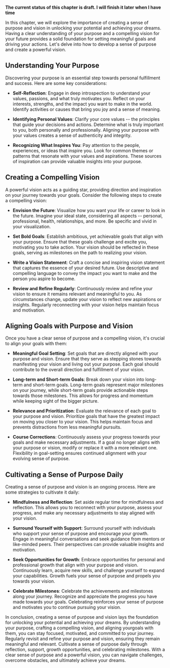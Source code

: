 **The current status of this chapter is draft. I will finish it later when I have time**

In this chapter, we will explore the importance of creating a sense of purpose and vision in unlocking your potential and achieving your dreams. Having a clear understanding of your purpose and a compelling vision for your future provides a solid foundation for setting meaningful goals and driving your actions. Let's delve into how to develop a sense of purpose and create a powerful vision.

Understanding Your Purpose
--------------------------

Discovering your purpose is an essential step towards personal fulfillment and success. Here are some key considerations:

* **Self-Reflection**: Engage in deep introspection to understand your values, passions, and what truly motivates you. Reflect on your interests, strengths, and the impact you want to make in the world. Identify activities or causes that bring you joy and a sense of meaning.

* **Identifying Personal Values**: Clarify your core values -- the principles that guide your decisions and actions. Determine what is truly important to you, both personally and professionally. Aligning your purpose with your values creates a sense of authenticity and integrity.

* **Recognizing What Inspires You**: Pay attention to the people, experiences, or ideas that inspire you. Look for common themes or patterns that resonate with your values and aspirations. These sources of inspiration can provide valuable insights into your purpose.

Creating a Compelling Vision
----------------------------

A powerful vision acts as a guiding star, providing direction and inspiration on your journey towards your goals. Consider the following steps to create a compelling vision:

* **Envision the Future**: Visualize how you want your life or career to look in the future. Imagine your ideal state, considering all aspects -- personal, professional, health, relationships, and more. Be specific and vivid in your visualization.

* **Set Bold Goals**: Establish ambitious, yet achievable goals that align with your purpose. Ensure that these goals challenge and excite you, motivating you to take action. Your vision should be reflected in these goals, serving as milestones on the path to realizing your vision.

* **Write a Vision Statement**: Craft a concise and inspiring vision statement that captures the essence of your desired future. Use descriptive and compelling language to convey the impact you want to make and the person you aspire to become.

* **Review and Refine Regularly**: Continuously review and refine your vision to ensure it remains relevant and meaningful to you. As circumstances change, update your vision to reflect new aspirations or insights. Regularly reconnecting with your vision helps maintain focus and motivation.

Aligning Goals with Purpose and Vision
--------------------------------------

Once you have a clear sense of purpose and a compelling vision, it's crucial to align your goals with them:

* **Meaningful Goal Setting**: Set goals that are directly aligned with your purpose and vision. Ensure that they serve as stepping stones towards manifesting your vision and living out your purpose. Each goal should contribute to the overall direction and fulfillment of your vision.

* **Long-term and Short-term Goals**: Break down your vision into long-term and short-term goals. Long-term goals represent major milestones on your journey, while short-term goals provide actionable steps towards those milestones. This allows for progress and momentum while keeping sight of the bigger picture.

* **Relevance and Prioritization**: Evaluate the relevance of each goal to your purpose and vision. Prioritize goals that have the greatest impact on moving you closer to your vision. This helps maintain focus and prevents distractions from less meaningful pursuits.

* **Course Corrections**: Continuously assess your progress towards your goals and make necessary adjustments. If a goal no longer aligns with your purpose or vision, modify or replace it with a more relevant one. Flexibility in goal-setting ensures continued alignment with your evolving sense of purpose.

Cultivating a Sense of Purpose Daily
------------------------------------

Creating a sense of purpose and vision is an ongoing process. Here are some strategies to cultivate it daily:

* **Mindfulness and Reflection**: Set aside regular time for mindfulness and reflection. This allows you to reconnect with your purpose, assess your progress, and make any necessary adjustments to stay aligned with your vision.

* **Surround Yourself with Support**: Surround yourself with individuals who support your sense of purpose and encourage your growth. Engage in meaningful conversations and seek guidance from mentors or like-minded peers. Their perspectives can provide valuable insights and motivation.

* **Seek Opportunities for Growth**: Embrace opportunities for personal and professional growth that align with your purpose and vision. Continuously learn, acquire new skills, and challenge yourself to expand your capabilities. Growth fuels your sense of purpose and propels you towards your vision.

* **Celebrate Milestones**: Celebrate the achievements and milestones along your journey. Recognize and appreciate the progress you have made towards your goals. Celebrating reinforces your sense of purpose and motivates you to continue pursuing your vision.

In conclusion, creating a sense of purpose and vision lays the foundation for unlocking your potential and achieving your dreams. By understanding your purpose, crafting a compelling vision, and aligning yourgoals with them, you can stay focused, motivated, and committed to your journey. Regularly revisit and refine your purpose and vision, ensuring they remain meaningful and relevant. Cultivate a sense of purpose daily through reflection, support, growth opportunities, and celebrating milestones. With a clear sense of purpose and a powerful vision, you can navigate challenges, overcome obstacles, and ultimately achieve your dreams.
